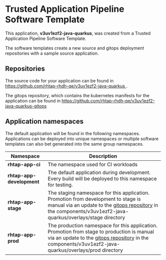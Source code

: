 # Trusted Application Pipeline Software Template

This application, **v3uv1ezf2-java-quarkus**, was created from a Trusted Application Pipeline Software Template.

The software templates create a new source and gitops deployment repositories with a sample source application. 

## Repositories

The source code for your application can be found in [https://github.com/rhtap-rhdh-qe/v3uv1ezf2-java-quarkus ](https://github.com/rhtap-rhdh-qe/v3uv1ezf2-java-quarkus ).
 
The gitops repository, which contains the kubernetes manifests for the application can be found in 
[https://github.com/rhtap-rhdh-qe/v3uv1ezf2-java-quarkus-gitops ](https://github.com/rhtap-rhdh-qe/v3uv1ezf2-java-quarkus-gitops ) 

## Application namespaces 

The default application will be found in the following namespaces. Applications can be deployed into unique namespaces or multiple software templates can also bet generated into the same group namespaces.  

|  Namespace   |  Description   |  
| -------- | -------- |
| **rhtap-app-ci** | The namespace used for CI workloads |
| **rhtap-app-development** | The default application during development. Every build will be deployed to this namespace for testing. |
| **rhtap-app-stage** | The staging namespace for this application. Promotion from development to stage is manual via an update to the [gitops repository](https://github.com/rhtap-rhdh-qe/v3uv1ezf2-java-quarkus-gitops ) in the components/v3uv1ezf2-java-quarkus/overlays/stage directory |
| **rhtap-app-prod** | The production namespace for this application. Promotion from stage to production is manual via an update to the [gitops repository](https://github.com/rhtap-rhdh-qe/v3uv1ezf2-java-quarkus-gitops ) in the components/v3uv1ezf2-java-quarkus/overlays/prod directory |